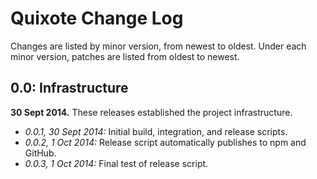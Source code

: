 # Quixote Change Log

Changes are listed by minor version, from newest to oldest. Under each minor version, patches are listed from oldest to newest.

## 0.0: Infrastructure

**30 Sept 2014.** These releases established the project infrastructure.

* *0.0.1, 30 Sept 2014:* Initial build, integration, and release scripts.   
* *0.0.2, 1 Oct 2014:* Release script automatically publishes to npm and GitHub.   
* *0.0.3, 1 Oct 2014:* Final test of release script.
